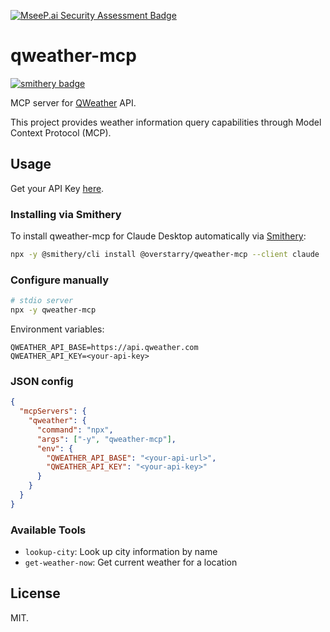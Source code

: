 [![MseeP.ai Security Assessment Badge](https://mseep.net/pr/overstarry-qweather-mcp-badge.png)](https://mseep.ai/app/overstarry-qweather-mcp)

# qweather-mcp
[![smithery badge](https://smithery.ai/badge/@overstarry/qweather-mcp)](https://smithery.ai/server/@overstarry/qweather-mcp)

MCP server for [QWeather](https://www.qweather.com/) API.

This project provides weather information query capabilities through Model Context Protocol (MCP).

## Usage

Get your API Key [here](https://console.qweather.com/).

### Installing via Smithery

To install qweather-mcp for Claude Desktop automatically via [Smithery](https://smithery.ai/server/@overstarry/qweather-mcp):

```bash
npx -y @smithery/cli install @overstarry/qweather-mcp --client claude
```

### Configure manually

```bash
# stdio server
npx -y qweather-mcp

```

Environment variables:

```
QWEATHER_API_BASE=https://api.qweather.com
QWEATHER_API_KEY=<your-api-key>
```

### JSON config

```json
{
  "mcpServers": {
    "qweather": {
      "command": "npx",
      "args": ["-y", "qweather-mcp"],
      "env": {
        "QWEATHER_API_BASE": "<your-api-url>",
        "QWEATHER_API_KEY": "<your-api-key>"
      }
    }
  }
}
```

### Available Tools

- `lookup-city`: Look up city information by name
- `get-weather-now`: Get current weather for a location

## License

MIT.
